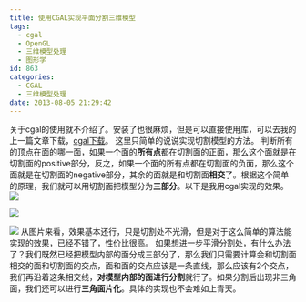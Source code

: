 ```yaml
---
title: 使用CGAL实现平面分割三维模型
tags:
  - cgal
  - OpenGL
  - 三维模型处理
  - 图形学
id: 863
categories:
  - CGAL
  - 三维模型处理
date: 2013-08-05 21:29:42
---
```


关于cgal的使用就不介绍了。安装了也很麻烦，但是可以直接使用库，可以去我的上一篇文章下载，[cgal下载](http://www.xpc-yx.com/2013/07/%E5%88%86%E4%BA%AB%E4%B8%8B%E6%88%91%E7%9A%84opengl%EF%BC%8Ccgal%EF%BC%8Cboost%E5%BA%93/ "cgal下载")。
这里只简单的说说实现切割模型的方法。
判断所有的顶点在面的哪一面，如果一个面的**所有点**都在切割面的正面，那么这个面就是在切割面的positive部分，反之，如果一个面的所有点都在切割面的负面，那么这个面就是在切割面的negative部分，其余的面就是和切割面**相交**了。根据这个简单的原理，我们就可以用切割面把模型分为**三部分**。以下是我用cgal实现的效果。
![](https://c2.staticflickr.com/8/7293/27351899732_519b2ca87f_o.png)

![](https://c2.staticflickr.com/8/7623/27451282835_e4faaef81a_o.png)

![](https://c2.staticflickr.com/8/7010/27379670911_ebe4a7eace_o.png)
从图片来看，效果基本还行，只是切割处不光滑，但是对于这么简单的算法能实现的效果，已经不错了，性价比很高。
如果想进一步平滑分割处，有什么办法了？我们既然已经把模型内部的面分成三部分了，那么我们只需要计算会和切割面相交的面和切割面的交点，面和面的交点应该是一条直线，那么应该有2个交点，我们再沿着这条相交线，**对模型内部的面进行分割**就行了。如果分割后出现非三角面，我们还可以进行**三角面片化**。具体的实现也不会难如上青天。